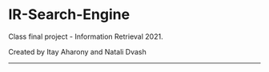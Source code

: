 # IR-Search-Engine
Class final project - Information Retrieval 2021.

Created by Itay Aharony and Natali Dvash
______________________________________________
